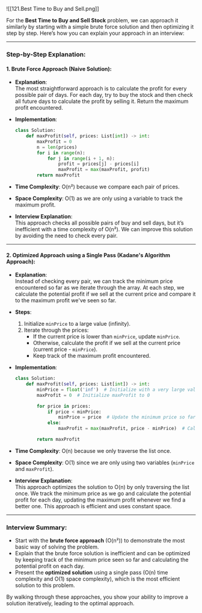 
![[121.Best Time to Buy and Sell.png]]


For the **Best Time to Buy and Sell Stock** problem, we can approach it similarly by starting with a simple brute force solution and then optimizing it step by step. Here’s how you can explain your approach in an interview:

---

### Step-by-Step Explanation:

#### 1. **Brute Force Approach (Naive Solution)**:
- **Explanation**:  
  The most straightforward approach is to calculate the profit for every possible pair of days. For each day, try to buy the stock and then check all future days to calculate the profit by selling it. Return the maximum profit encountered.

- **Implementation**:
    ```python
    class Solution:
        def maxProfit(self, prices: List[int]) -> int:
            maxProfit = 0
            n = len(prices)
            for i in range(n):
                for j in range(i + 1, n):
                    profit = prices[j] - prices[i]
                    maxProfit = max(maxProfit, profit)
            return maxProfit
    ```

- **Time Complexity**: O(n²) because we compare each pair of prices.
- **Space Complexity**: O(1) as we are only using a variable to track the maximum profit.

- **Interview Explanation**:  
  This approach checks all possible pairs of buy and sell days, but it’s inefficient with a time complexity of O(n²). We can improve this solution by avoiding the need to check every pair.

---

#### 2. **Optimized Approach using a Single Pass (Kadane's Algorithm Approach)**:
- **Explanation**:  
  Instead of checking every pair, we can track the minimum price encountered so far as we iterate through the array. At each step, we calculate the potential profit if we sell at the current price and compare it to the maximum profit we've seen so far.

- **Steps**:
  1. Initialize `minPrice` to a large value (infinity).
  2. Iterate through the prices:
     - If the current price is lower than `minPrice`, update `minPrice`.
     - Otherwise, calculate the profit if we sell at the current price (current price - `minPrice`).
     - Keep track of the maximum profit encountered.

- **Implementation**:
    ```python
    class Solution:
        def maxProfit(self, prices: List[int]) -> int:
            minPrice = float('inf')  # Initialize with a very large value
            maxProfit = 0  # Initialize maxProfit to 0

            for price in prices:
                if price < minPrice:
                    minPrice = price  # Update the minimum price so far
                else:
                    maxProfit = max(maxProfit, price - minPrice)  # Calculate the profit and update maxProfit

            return maxProfit
    ```

- **Time Complexity**: O(n) because we only traverse the list once.
- **Space Complexity**: O(1) since we are only using two variables (`minPrice` and `maxProfit`).

- **Interview Explanation**:  
  This approach optimizes the solution to O(n) by only traversing the list once. We track the minimum price as we go and calculate the potential profit for each day, updating the maximum profit whenever we find a better one. This approach is efficient and uses constant space.

---

### Interview Summary:

- Start with the **brute force approach** (O(n²)) to demonstrate the most basic way of solving the problem.
- Explain that the brute force solution is inefficient and can be optimized by keeping track of the minimum price seen so far and calculating the potential profit on each day.
- Present the **optimized solution** using a single pass (O(n) time complexity and O(1) space complexity), which is the most efficient solution to this problem.

By walking through these approaches, you show your ability to improve a solution iteratively, leading to the optimal approach.


